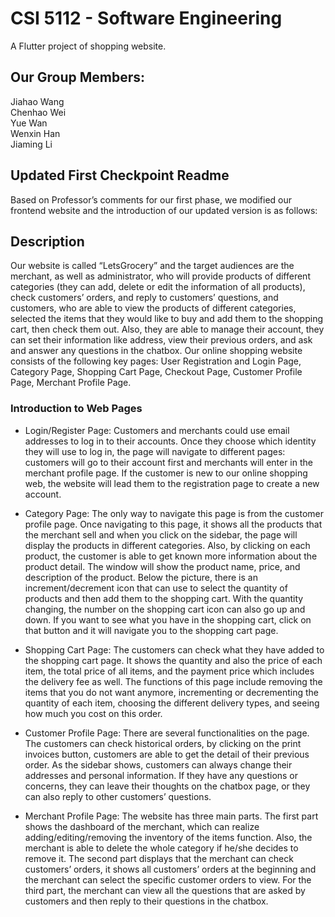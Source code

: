 # CSI 5112 - Software Engineering

A Flutter project of shopping website.

## Our Group Members:
Jiahao Wang </br>
Chenhao Wei </br>
Yue Wan </br>
Wenxin Han </br>
Jiaming Li </br>

## Updated First Checkpoint Readme
Based on Professor’s comments for our first phase, we modified our frontend website and the introduction of our updated version is as follows:

## Description 
Our website is called “LetsGrocery”  and the target audiences are the merchant, as well as administrator, who will provide products of different categories (they can add, delete or edit the information of all products), check customers’ orders, and reply to customers’ questions, and customers, who are able to view the products of different categories, selected the items that they would like to buy and add them to the shopping cart, then check them out. Also, they are able to manage their account, they can set their information like address, view their previous orders, and ask and answer any questions in the chatbox. Our online shopping website consists of the following key pages: User Registration and Login Page, Category Page, Shopping Cart Page, Checkout Page, Customer Profile Page, Merchant Profile Page. 

### Introduction to Web Pages
- Login/Register Page: Customers and merchants could use email addresses to log in to their accounts. Once they choose which identity they will use to log in, the page will navigate to different pages: customers will go to their account first and merchants will enter in the merchant profile page. If the customer is new to our online shopping web, the website will lead them to the registration page to create a new account. 

- Category Page: The only way to navigate this page is from the customer profile page. Once navigating to this page, it shows all the products that the merchant sell and when you click on the sidebar, the page will display the products in different categories. Also, by clicking on each product, the customer is able to get known more information about the product detail. The window will show the product name, price, and description of the product. Below the picture, there is an increment/decrement icon that can use to select the quantity of products and then add them to the shopping cart. With the quantity changing, the number on the shopping cart icon can also go up and down. If you want to see what you have in the shopping cart, click on that button and it will navigate you to the shopping cart page.

- Shopping Cart Page: The customers can check what they have added to the shopping cart page. It shows the quantity and also the price of each item, the total price of all items, and the payment price which includes the delivery fee as well. The functions of this page include removing the items that you do not want anymore,  incrementing or decrementing the quantity of each item, choosing the different delivery types, and seeing how much you cost on this order.

- Customer Profile Page: There are several functionalities on the page. The customers can check historical orders, by clicking on the print invoices button, customers are able to get the detail of their previous order. As the sidebar shows, customers can always change their addresses and personal information. If they have any questions or concerns, they can leave their thoughts on the chatbox page, or they can also reply to other customers’ questions.

- Merchant Profile Page: The website has three main parts. The first part shows the dashboard of the merchant, which can realize adding/editing/removing the inventory of the items function. Also, the merchant is able to delete the whole category if he/she decides to remove it. The second part displays that the merchant can check customers’ orders, it shows all customers’ orders at the beginning and the merchant can select the specific customer orders to view. For the third part, the merchant can view all the questions that are asked by customers and then reply to their questions in the chatbox.

